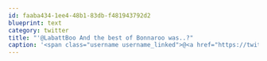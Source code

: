 ```yaml
---
id: faaba434-1ee4-48b1-83db-f481943792d2
blueprint: text
category: twitter
title: "'@LabattBoo And the best of Bonnaroo was..?"
caption: '<span class="username username_linked">@<a href="https://twitter.com/LabattBoo" title="b o o l o g i c">LabattBoo</a></span> And the best of Bonnaroo was..?'
---
```


